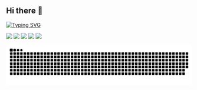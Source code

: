 ## Hi there 👋

[![Typing SVG](https://readme-typing-svg.demolab.com?font=Fira+Code&pause=1000&color=000000F7&width=435&lines=Passionate+Java+Developer+here+%3A%3E)](https://git.io/typing-svg)

![](https://github-profile-summary-cards.vercel.app/api/cards/profile-details?username=sjlid&theme=github)
![](https://github-profile-summary-cards.vercel.app/api/cards/most-commit-language?username=sjlid&theme=github)
![](https://github-profile-summary-cards.vercel.app/api/cards/repos-per-language?username=sjlid&theme=github)
![](https://github-profile-summary-cards.vercel.app/api/cards/stats?username=sjlid&theme=github)
![](https://github-profile-summary-cards.vercel.app/api/cards/productive-time?username=sjlid&theme=github)

![snake gif](https://github.com/sjlid/sjlid/blob/output/github-contribution-grid-snake.svg)
